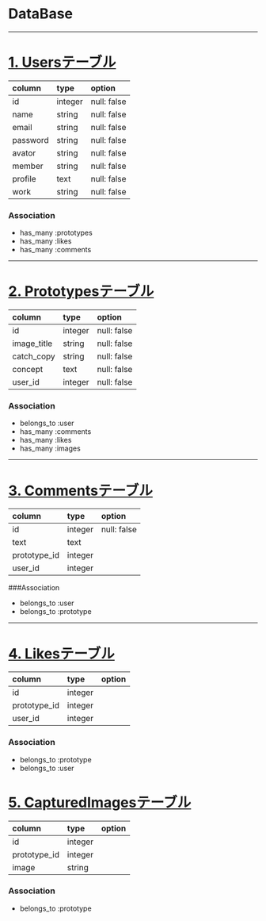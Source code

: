 # DataBase
***

# <u> 1. Usersテーブル </u>

| column   | type    | option         |
|:---------|:--------|:---------------|
| id       | integer | null: false    |
| name     | string  | null: false    |
| email    | string  | null: false    |
| password | string  | null: false    |
| avator   | string  | null: false    |
| member   | string  | null: false    |
| profile  | text    | null: false    |
| work     | string  | null: false    |

### Association
- has_many :prototypes
- has_many :likes
- has_many :comments

***

# <u> 2. Prototypesテーブル </u>

| column     | type       | option         |
|:-----------|:-----------|:---------------|
| id         | integer    | null: false    |
| image_title| string     | null: false    |
| catch_copy | string     | null: false    |
| concept    | text       | null: false    |
| user_id    | integer    | null: false    |


### Association
- belongs_to :user
- has_many :comments
- has_many :likes
- has_many :images

***

# <u> 3. Commentsテーブル </u>
| column       | type        | option         |
|:-------------|:------------|:---------------|
| id           | integer     | null: false    |
| text         | text        |                |
| prototype_id | integer     |                |
| user_id      | integer     |                |

###Association
- belongs_to :user
- belongs_to :prototype

***

# <u> 4. Likesテーブル </u>

| column       | type        | option         |
|:-------------|:------------|:---------------|
| id           | integer     |                |
| prototype_id | integer     |                |
| user_id      | integer     |                |

### Association
- belongs_to :prototype
- belongs_to :user

# <u> 5. CapturedImagesテーブル </u>

| column       | type        | option         |
|:-------------|:------------|:---------------|
| id           | integer     |                |
| prototype_id | integer     |                |
| image        | string      |                |

### Association
- belongs_to :prototype

